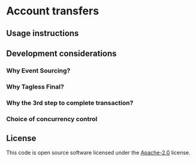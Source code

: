 # Account transfers

## Usage instructions

## Development considerations

### Why Event Sourcing?

### Why Tagless Final?

### Why the 3rd step to complete transaction?

### Choice of concurrency control

## License ##

This code is open source software licensed under the
[Apache-2.0](http://www.apache.org/licenses/LICENSE-2.0) license.
